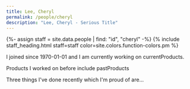 ```yaml
---
title: Lee, Cheryl
permalink: /people/cheryl
description: "Lee, Cheryl - Serious Title"
---
```


{%- assign staff = site.data.people | find: "id", "cheryl" -%}
{% include staff_heading.html staff=staff color=site.colors.function-colors.pm %}

<p>I joined since 1970-01-01 and I am currently working on currentProducts.</p>

<p>Products I worked on before include pastProducts</p>

<p>Three things I've done recently which I'm proud of are...</p>


